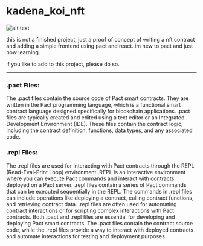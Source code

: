 # kadena_koi_nft
![alt text](https://iili.io/HidBmxV.png)

this is not a finished project, just a proof of concept of
writing a nft contract and adding a simple frontend using pact and react.
im new to pact and just now learning.

if you like to add to this project, please do so.

---
### .pact Files:

The .pact files contain the source code of Pact smart contracts.
They are written in the Pact programming language, which is a functional smart contract language designed specifically for blockchain applications.
.pact files are typically created and edited using a text editor or an Integrated Development Environment (IDE).
These files contain the contract logic, including the contract definition, functions, data types, and any associated code.

### .repl Files:

The .repl files are used for interacting with Pact contracts through the REPL (Read-Eval-Print Loop) environment.
REPL is an interactive environment where you can execute Pact commands and interact with contracts deployed on a Pact server.
.repl files contain a series of Pact commands that can be executed sequentially in the REPL.
The commands in .repl files can include operations like deploying a contract, calling contract functions, and retrieving contract data.
.repl files are often used for automating contract interactions or for scripting complex interactions with Pact contracts.
Both .pact and .repl files are essential for developing and deploying Pact smart contracts. The .pact files contain the contract source code, while the .repl files provide a way to interact with deployed contracts and automate interactions for testing and deployment purposes.
